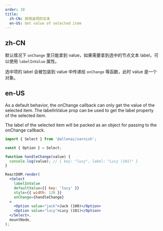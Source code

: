 ```yaml
---
order: 10
title:
  zh-CN: 获得选项的文本
  en-US: Get value of selected item
---
```


## zh-CN

默认情况下 `onChange` 里只能拿到 value，如果需要拿到选中的节点文本 label，可以使用 `labelInValue` 属性。

选中项的 label 会被包装到 value 中传递给 `onChange` 等函数，此时 value 是一个对象。

## en-US

As a default behavior, the onChange callback can only get the value of the selected item. The labelInValue prop can be used to get the label property of the selected item.

The label of the selected item will be packed as an object for passing to the onChange callback.

```jsx
import { Select } from '@allenai/varnish';

const { Option } = Select;

function handleChange(value) {
  console.log(value); // { key: "lucy", label: "Lucy (101)" }
}

ReactDOM.render(
  <Select
    labelInValue
    defaultValue={{ key: 'lucy' }}
    style={{ width: 120 }}
    onChange={handleChange}
  >
    <Option value="jack">Jack (100)</Option>
    <Option value="lucy">Lucy (101)</Option>
  </Select>,
  mountNode,
);
```
